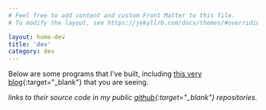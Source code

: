 ```yaml
---
# Feel free to add content and custom Front Matter to this file.
# To modify the layout, see https://jekyllrb.com/docs/themes/#overriding-theme-defaults

layout: home-dev
title: 'dev'
category: dev
---
```


Below are some programs that I've built, including [this very blog](https://github.com/jinyoungch0i/xyz){:target="_blank"} that you are seeing. 

*links to their source code in my public [github](https://github.com/jinyoungch0i){:target="_blank"} repositories.*
